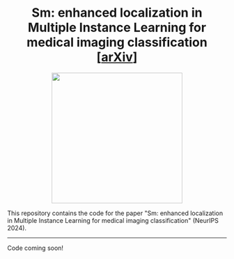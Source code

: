 <h1 align='center'>
    Sm: enhanced localization in Multiple Instance Learning for medical imaging classification [<a href="https://arxiv.org/abs/2410.03276">arXiv</a>]<br>
</h1>

<p align="center">
<img align="middle" src="./img/sm.bmp" width="300" />
</p>

This repository contains the code for the paper "Sm: enhanced localization in Multiple Instance Learning for medical imaging classification" (NeurIPS 2024). 

----

Code coming soon! 